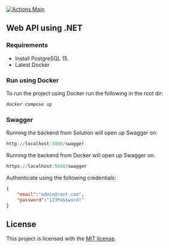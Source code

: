 [![Actions Main](https://github.com/Pettor/template-web-api-dotnet/actions/workflows/main.yml/badge.svg)](https://github.com/Pettor/template-web-api-dotnet/actions/workflows/main.yml)

## Web API using .NET

### Requirements

- Install PostgreSQL 15.
- Latest Docker

### Run using Docker

To run the project using Docker run the following in the root dir:

```powershell
docker compose up
```

### Swagger

Running the backend from Solution will open up Swagger on:

```powershell
http://localhost:5000/swagger
```

Running the backend from Docker will open up Swagger on:

```powershell
https://localhost:5050/swagger
```

Authenticate using the following credentials:

```json
{
    "email":"admin@root.com",
    "password":"123Pa$$word!"
}
```

## License

This project is licensed with the [MIT license](LICENSE).

